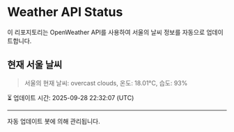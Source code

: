 
# Weather API Status

이 리포지토리는 OpenWeather API를 사용하여 서울의 날씨 정보를 자동으로 업데이트합니다.

## 현재 서울 날씨
> 서울의 현재 날씨: overcast clouds, 온도: 18.01°C, 습도: 93%

⏳ 업데이트 시간: 2025-09-28 22:32:07 (UTC)

---
자동 업데이트 봇에 의해 관리됩니다.
